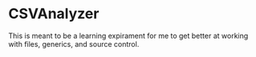 # CSVAnalyzer
This is meant to be a learning expirament for me to get better at working with files, generics, and source control.  
